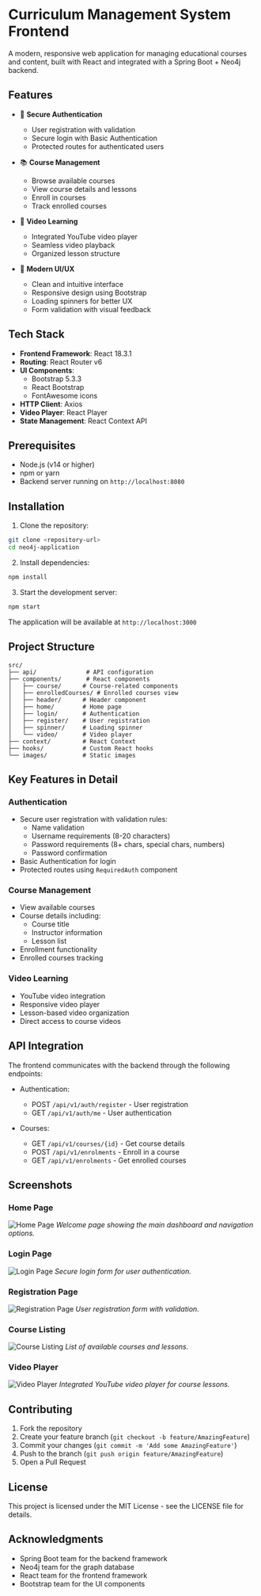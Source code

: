 # Curriculum Management System Frontend

A modern, responsive web application for managing educational courses and content, built with React and integrated with a Spring Boot + Neo4j backend.

## Features

- 🔐 **Secure Authentication**
  - User registration with validation
  - Secure login with Basic Authentication
  - Protected routes for authenticated users

- 📚 **Course Management**
  - Browse available courses
  - View course details and lessons
  - Enroll in courses
  - Track enrolled courses

- 🎥 **Video Learning**
  - Integrated YouTube video player
  - Seamless video playback
  - Organized lesson structure

- 🎨 **Modern UI/UX**
  - Clean and intuitive interface
  - Responsive design using Bootstrap
  - Loading spinners for better UX
  - Form validation with visual feedback

## Tech Stack

- **Frontend Framework**: React 18.3.1
- **Routing**: React Router v6
- **UI Components**: 
  - Bootstrap 5.3.3
  - React Bootstrap
  - FontAwesome icons
- **HTTP Client**: Axios
- **Video Player**: React Player
- **State Management**: React Context API

## Prerequisites

- Node.js (v14 or higher)
- npm or yarn
- Backend server running on `http://localhost:8080`

## Installation

1. Clone the repository:
```bash
git clone <repository-url>
cd neo4j-application
```

2. Install dependencies:
```bash
npm install
```

3. Start the development server:
```bash
npm start
```

The application will be available at `http://localhost:3000`

## Project Structure

```
src/
├── api/              # API configuration
├── components/       # React components
│   ├── course/      # Course-related components
│   ├── enrolledCourses/ # Enrolled courses view
│   ├── header/      # Header component
│   ├── home/        # Home page
│   ├── login/       # Authentication
│   ├── register/    # User registration
│   ├── spinner/     # Loading spinner
│   └── video/       # Video player
├── context/         # React Context
├── hooks/           # Custom React hooks
└── images/          # Static images
```

## Key Features in Detail

### Authentication
- Secure user registration with validation rules:
  - Name validation
  - Username requirements (8-20 characters)
  - Password requirements (8+ chars, special chars, numbers)
  - Password confirmation
- Basic Authentication for login
- Protected routes using `RequiredAuth` component

### Course Management
- View available courses
- Course details including:
  - Course title
  - Instructor information
  - Lesson list
- Enrollment functionality
- Enrolled courses tracking

### Video Learning
- YouTube video integration
- Responsive video player
- Lesson-based video organization
- Direct access to course videos

## API Integration

The frontend communicates with the backend through the following endpoints:

- Authentication:
  - POST `/api/v1/auth/register` - User registration
  - GET `/api/v1/auth/me` - User authentication

- Courses:
  - GET `/api/v1/courses/{id}` - Get course details
  - POST `/api/v1/enrolments` - Enroll in a course
  - GET `/api/v1/enrolments` - Get enrolled courses

## Screenshots

### Home Page
![Home Page](screenshots/home.png)
*Welcome page showing the main dashboard and navigation options.*

### Login Page
![Login Page](screenshots/login.png)
*Secure login form for user authentication.*

### Registration Page
![Registration Page](screenshots/register.png)
*User registration form with validation.*

### Course Listing
![Course Listing](screenshots/enrolled.png)
*List of available courses and lessons.*

### Video Player
![Video Player](screenshots/video.png)
*Integrated YouTube video player for course lessons.*

## Contributing

1. Fork the repository
2. Create your feature branch (`git checkout -b feature/AmazingFeature`)
3. Commit your changes (`git commit -m 'Add some AmazingFeature'`)
4. Push to the branch (`git push origin feature/AmazingFeature`)
5. Open a Pull Request

## License

This project is licensed under the MIT License - see the LICENSE file for details.

## Acknowledgments

- Spring Boot team for the backend framework
- Neo4j team for the graph database
- React team for the frontend framework
- Bootstrap team for the UI components
